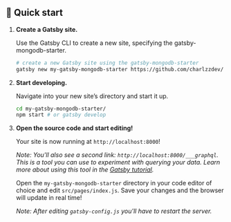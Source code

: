 ## 🚀 Quick start

1.  **Create a Gatsby site.**

    Use the Gatsby CLI to create a new site, specifying the gatsby-mongodb-starter.

    ```sh
    # create a new Gatsby site using the gatsby-mongodb-starter
    gatsby new my-gatsby-mongodb-starter https://github.com/charlzzdev/gatsby-mongodb-starter
    ```

1.  **Start developing.**

    Navigate into your new site’s directory and start it up.

    ```sh
    cd my-gatsby-mongodb-starter/
    npm start # or gatsby develop
    ```

1.  **Open the source code and start editing!**

    Your site is now running at `http://localhost:8000`!

    _Note: You'll also see a second link: _`http://localhost:8000/___graphql`_. This is a tool you can use to experiment with querying your data. Learn more about using this tool in the [Gatsby tutorial](https://www.gatsbyjs.org/tutorial/part-five/#introducing-graphiql)._

    Open the `my-gatsby-mongodb-starter` directory in your code editor of choice and edit `src/pages/index.js`. Save your changes and the browser will update in real time!
    
    _Note: After editing `gatsby-config.js` you'll have to restart the server._
